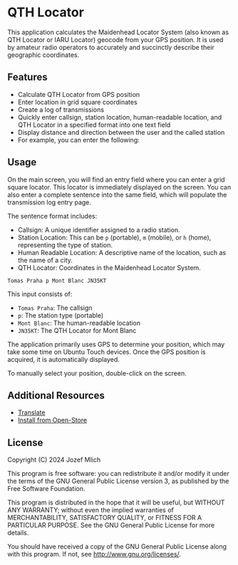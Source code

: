 # QTH Locator

This application calculates the Maidenhead Locator System (also known as QTH Locator or IARU Locator) geocode from your GPS position. It is used by amateur radio operators to accurately and succinctly describe their geographic coordinates.

## Features

* Calculate QTH Locator from GPS position
* Enter location in grid square coordinates
* Create a log of transmissions
* Quickly enter callsign, station location, human-readable location, and QTH Locator in a specified format into one text field
* Display distance and direction between the user and the called station
* For example, you can enter the following:

## Usage

On the main screen, you will find an entry field where you can enter a grid square locator. This locator is immediately displayed on the screen. 
You can also enter a complete sentence into the same field, which will populate the transmission log entry page.

The sentence format includes:

* Callsign: A unique identifier assigned to a radio station.
* Station Location: This can be `p` (portable), `m` (mobile), or `h` (home), representing the type of station.
* Human Readable Location: A descriptive name of the location, such as the name of a city.
* QTH Locator: Coordinates in the Maidenhead Locator System.

```
Tomas Praha p Mont Blanc JN35KT
```

This input consists of:

- `Tomas Praha`: The callsign
- `p`: The station type (portable)
- `Mont Blanc`: The human-readable location
- `JN35KT`: The QTH Locator for Mont Blanc

The application primarily uses GPS to determine your position, which may take some time on Ubuntu Touch devices. Once the GPS position is acquired, it is automatically displayed.

To manually select your position, double-click on the screen.

## Additional Resources

- [Translate](https://app.transifex.com/jozef-mlich/qthlocator/dashboard/)
- [Install from Open-Store](https://open-store.io/app/com.github.jmlich.qthlocator)

## License

Copyright (C) 2024  Jozef Mlich

This program is free software: you can redistribute it and/or modify it under
the terms of the GNU General Public License version 3, as published by the
Free Software Foundation.

This program is distributed in the hope that it will be useful, but WITHOUT ANY
WARRANTY; without even the implied warranties of MERCHANTABILITY, SATISFACTORY
QUALITY, or FITNESS FOR A PARTICULAR PURPOSE.  See the GNU General Public License
for more details.

You should have received a copy of the GNU General Public License along with
this program. If not, see <http://www.gnu.org/licenses/>.

